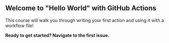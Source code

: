 ## Welcome to "Hello World" with GitHub Actions

This course will walk you through writing your first action and using it with a workflow file!

**Ready to get started? Navigate to the first issue.**

